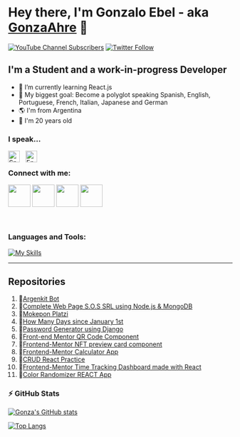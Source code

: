 # Hey there, I'm Gonzalo Ebel - aka [GonzaAhre][youtube] 👋 

[![YouTube Channel Subscribers](https://img.shields.io/youtube/channel/subscribers/UCQlCROiNZfXB37pj_mO604A?logo=youtube&logoColor=red&style=for-the-badge)][youtube]
[![Twitter Follow](https://img.shields.io/twitter/follow/gonzaloebel?color=1DA1F2&logo=twitter&style=for-the-badge)](https://twitter.com/intent/follow?original_referer=https%3A%2F%2Fgithub.com%2FcodeSTACKr&screen_name=gonzalolebel)


## I'm a Student and a work-in-progress Developer

- 🌱 I’m currently learning React.js
- 🥅 My biggest goal: Become a polyglot speaking Spanish, English, Portuguese, French, Italian, Japanese and German
- 🌎 I'm from Argentina
- 🥴 I'm 20 years old

### I speak...

<img align="left" alt="Spanish" width="26px" src="https://upload.wikimedia.org/wikipedia/commons/thumb/9/9a/Flag_of_Spain.svg/2560px-Flag_of_Spain.svg.png" style="padding-right:10px;" />
<img align="left" alt="English" width="26px" src="https://upload.wikimedia.org/wikipedia/commons/thumb/8/83/Flag_of_the_United_Kingdom_%283-5%29.svg/2560px-Flag_of_the_United_Kingdom_%283-5%29.svg.png" style="padding-right:10px;" />

<br /> 

### Connect with me:

<a href="https://www.linkedin.com/in/gonzalo-ebel-788452251"><img src="https://cdn.jsdelivr.net/gh/devicons/devicon/icons/linkedin/linkedin-original.svg" height=50px/></a>
<a href="https://twitter.com/GonzaloEbel"><img src="https://cdn.jsdelivr.net/gh/devicons/devicon/icons/twitter/twitter-original.svg" height=50px/></a>
<a href="https://www.youtube.com/channel/UCQlCROiNZfXB37pj_mO604A"><img src="https://upload.wikimedia.org/wikipedia/commons/thumb/0/09/YouTube_full-color_icon_%282017%29.svg/2560px-YouTube_full-color_icon_%282017%29.svg.png" height=50px/></a>
<a href="https://www.twitch.tv/gonzaahre"><img src="https://assets.stickpng.com/images/580b57fcd9996e24bc43c540.png" height=50px/></a>

<br />   

### Languages and Tools:

[![My Skills](https://skillicons.dev/icons?i=vscode,html,css,js,ts,react,nodejs,mongodb,git,github,python)](https://skillicons.dev)
<br /> 


---

## Repositories
1. 🌟[Argenkit Bot](https://github.com/GonzaAhrexd/ArgenKit-Bot)
2. 🌟[Complete Web Page S.O.S SRL using Node.js & MongoDB](https://github.com/GonzaAhrexd/BolsasDeResiduoPaginaWeb)
3. 🌟[Mokepon Platzi](https://github.com/GonzaAhrexd/Mokepon-Platzi)
4. 🌟[How Many Days since January 1st](https://github.com/GonzaAhrexd/HowManyDaysSinceJanuary1st)
5. 🌟[Password Generator using Django](https://github.com/GonzaAhrexd/Django-Password-Generator)
6. 🌟[Front-end Mentor QR Code Component](https://github.com/GonzaAhrexd/Frontend-Mentor-QR-code-component)
7. 🌟[Frontend-Mentor NFT preview card component](https://github.com/GonzaAhrexd/Frontend-Mentor---NFT-preview-card-component)
8. 🌟[Frontend-Mentor Calculator App](https://github.com/GonzaAhrexd/Frontend-Mentor---Calculator-app)
9. 🌟[CRUD React Practice](https://github.com/GonzaAhrexd/CRUD-React)
10. 🌟[Frontend-Mentor Time Tracking Dashboard made with React](https://github.com/GonzaAhrexd/Frontend-Mentor-Time-tracking-dashboard-REACT)
11. 🌟[Color Randomizer REACT App](https://github.com/GonzaAhrexd/Color-Randomizer-React-App)

### :zap: GitHub Stats
[![Gonza's GitHub stats](https://github-readme-stats.vercel.app/api?username=GonzaAhrexd&count_private=true&show_icons=true&theme=vision-friendly-dark&custom_title=Gonza's%20GitHub%20stats)](https://github.com/anuraghazra/github-readme-stats)

[![Top Langs](https://github-readme-stats.vercel.app/api/top-langs/?username=GonzaAhrexd&layout=compact&theme=vision-friendly-dark)](https://github.com/anuraghazra/github-readme-stats)


[twitter]: https://twitter.com/GonzaloEbel
[youtube]: https://www.youtube.com/channel/UCQlCROiNZfXB37pj_mO604A
[instagram]: https://www.instagram.com/gonzaloebel/
[linkedin]: https://www.linkedin.com/in/gonzalo-ebel-788452251/

